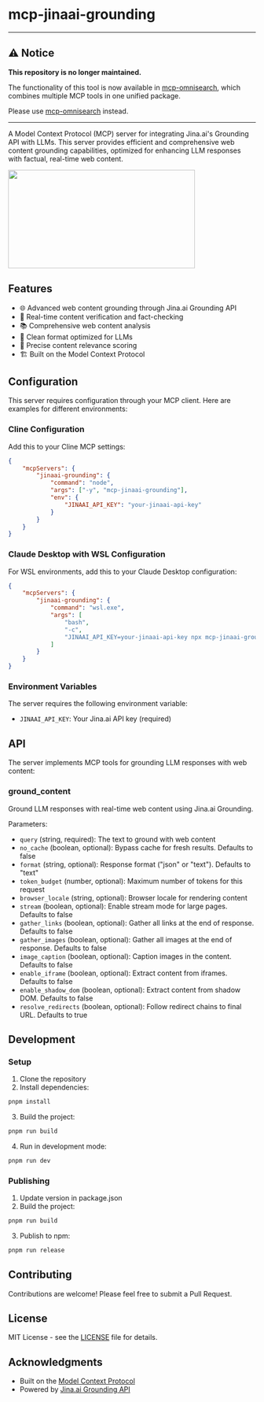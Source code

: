 # mcp-jinaai-grounding

---

## ⚠️ Notice

**This repository is no longer maintained.**

The functionality of this tool is now available in [mcp-omnisearch](https://github.com/spences10/mcp-omnisearch), which combines multiple MCP tools in one unified package.

Please use [mcp-omnisearch](https://github.com/spences10/mcp-omnisearch) instead.

---

A Model Context Protocol (MCP) server for integrating Jina.ai's
Grounding API with LLMs. This server provides efficient and
comprehensive web content grounding capabilities, optimized for
enhancing LLM responses with factual, real-time web content.

<a href="https://glama.ai/mcp/servers/urkuhet67l">
  <img width="380" height="200" src="https://glama.ai/mcp/servers/urkuhet67l/badge" />
</a>

## Features

- 🌐 Advanced web content grounding through Jina.ai Grounding API
- 🚀 Real-time content verification and fact-checking
- 📚 Comprehensive web content analysis
- 🔄 Clean format optimized for LLMs
- 🎯 Precise content relevance scoring
- 🏗️ Built on the Model Context Protocol

## Configuration

This server requires configuration through your MCP client. Here are
examples for different environments:

### Cline Configuration

Add this to your Cline MCP settings:

```json
{
	"mcpServers": {
		"jinaai-grounding": {
			"command": "node",
			"args": ["-y", "mcp-jinaai-grounding"],
			"env": {
				"JINAAI_API_KEY": "your-jinaai-api-key"
			}
		}
	}
}
```

### Claude Desktop with WSL Configuration

For WSL environments, add this to your Claude Desktop configuration:

```json
{
	"mcpServers": {
		"jinaai-grounding": {
			"command": "wsl.exe",
			"args": [
				"bash",
				"-c",
				"JINAAI_API_KEY=your-jinaai-api-key npx mcp-jinaai-grounding"
			]
		}
	}
}
```

### Environment Variables

The server requires the following environment variable:

- `JINAAI_API_KEY`: Your Jina.ai API key (required)

## API

The server implements MCP tools for grounding LLM responses with web
content:

### ground_content

Ground LLM responses with real-time web content using Jina.ai
Grounding.

Parameters:

- `query` (string, required): The text to ground with web content
- `no_cache` (boolean, optional): Bypass cache for fresh results.
  Defaults to false
- `format` (string, optional): Response format ("json" or "text").
  Defaults to "text"
- `token_budget` (number, optional): Maximum number of tokens for this
  request
- `browser_locale` (string, optional): Browser locale for rendering
  content
- `stream` (boolean, optional): Enable stream mode for large pages.
  Defaults to false
- `gather_links` (boolean, optional): Gather all links at the end of
  response. Defaults to false
- `gather_images` (boolean, optional): Gather all images at the end of
  response. Defaults to false
- `image_caption` (boolean, optional): Caption images in the content.
  Defaults to false
- `enable_iframe` (boolean, optional): Extract content from iframes.
  Defaults to false
- `enable_shadow_dom` (boolean, optional): Extract content from shadow
  DOM. Defaults to false
- `resolve_redirects` (boolean, optional): Follow redirect chains to
  final URL. Defaults to true

## Development

### Setup

1. Clone the repository
2. Install dependencies:

```bash
pnpm install
```

3. Build the project:

```bash
pnpm run build
```

4. Run in development mode:

```bash
pnpm run dev
```

### Publishing

1. Update version in package.json
2. Build the project:

```bash
pnpm run build
```

3. Publish to npm:

```bash
pnpm run release
```

## Contributing

Contributions are welcome! Please feel free to submit a Pull Request.

## License

MIT License - see the [LICENSE](LICENSE) file for details.

## Acknowledgments

- Built on the
  [Model Context Protocol](https://github.com/modelcontextprotocol)
- Powered by [Jina.ai Grounding API](https://jina.ai)
